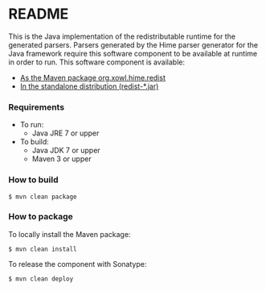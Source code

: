 # README #

This is the Java implementation of the redistributable runtime for the generated parsers.
Parsers generated by the Hime parser generator for the Java framework require this software component to be available at runtime in order to run.
This software component is available:
* [As the Maven package org.xowl.hime.redist](http://search.maven.org/#browse|-262283784)
* [In the standalone distribution (redist-*.jar)](https://bitbucket.org/laurentw/hime/downloads/)



### Requirements ###

* To run:
	* Java JRE 7 or upper
* To build:
	* Java JDK 7 or upper
	* Maven 3 or upper



### How to build ###

```
$ mvn clean package
```



### How to package ###

To locally install the Maven package:

```
$ mvn clean install
```

To release the component with Sonatype:

```
$ mvn clean deploy
```
